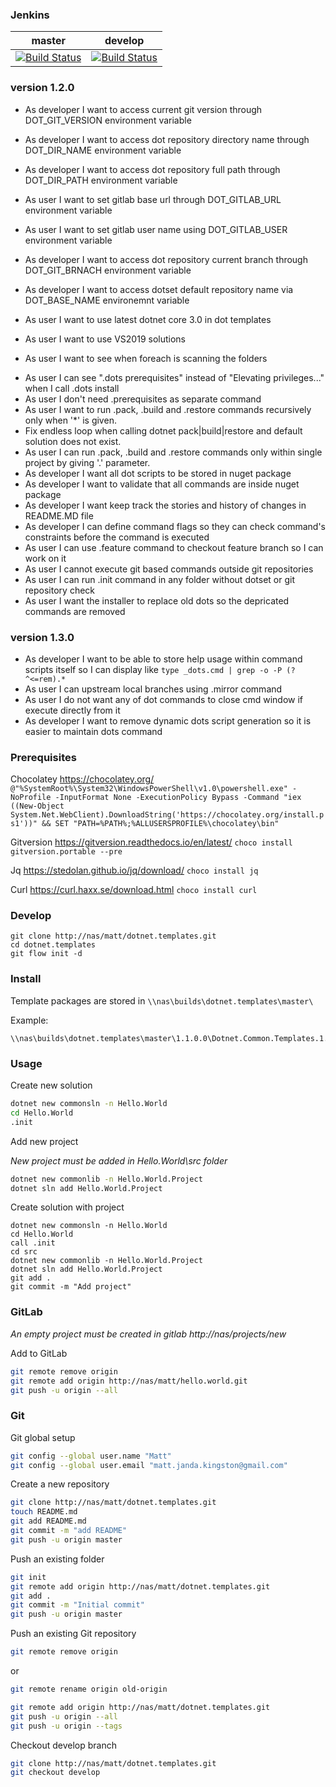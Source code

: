 ### Jenkins

| master | develop |
|:------:|:-----------:|
|[![Build Status](http://nas:8081/buildStatus/icon?job=dots-cli/master)](http://nas:8081/job/dots-cli/job/master)|[![Build Status](http://nas:8081/buildStatus/icon?job=dots-cli/develop)](http://nas:8081/job/dots-cli/job/develop)|

### version 1.2.0



 * As developer I want to access current git version through DOT_GIT_VERSION environment variable
 * As developer I want to access dot repository directory name through DOT_DIR_NAME environment variable
 * As developer I want to access dot repository full path through DOT_DIR_PATH environment variable
 * As user I want to set gitlab base url through DOT_GITLAB_URL environment variable
 * As user I want to set gitlab user name using DOT_GITLAB_USER environment variable
 * As developer I want to access dot repository current branch through DOT_GIT_BRNACH environment variable
 * As developer I want to access dotset default repository name via DOT_BASE_NAME environemnt variable

 * As user I want to use latest dotnet core 3.0 in dot templates
 * As user I want to use VS2019 solutions 
 * As user I want to see when foreach is scanning the folders


 - As user I can see ".dots prerequisites" instead of "Elevating privileges..." when I call .dots install 
 - As user I don't need .prerequisites as separate command 
 - As user I want to run .pack, .build and .restore commands recursively only when '*' is given. 
 - Fix endless loop when calling dotnet pack|build|restore and default solution does not exist.
 - As user I can run .pack, .build and .restore commands only within single project by giving '.' parameter. 
 - As developer I want all dot scripts to be stored in nuget package 
 - As developer I want to validate that all commands are inside nuget package 
 - As developer I want keep track the stories and history of changes in README.MD file
 - As developer I can define command flags so they can check command's constraints before the command is executed 
 - As user I can use .feature command to checkout feature branch so I can work on it 
 - As user I cannot execute git based commands outside git repositories 
 - As user I can run .init command in any folder without dotset or git repository check
 - As user I want the installer to replace old dots so the depricated commands are removed



### version 1.3.0

 * As developer I want to be able to store help usage within command scripts itself so I can display like ```type _dots.cmd | grep -o -P (?^<=rem).*```
 * As user I can upstream local branches using .mirror command	
 * As user I do not want any of dot commands to close cmd window if execute directly from it
 * As developer I want to remove dynamic dots script generation so it is easier to maintain dots command


### Prerequisites

Chocolatey https://chocolatey.org/
```@"%SystemRoot%\System32\WindowsPowerShell\v1.0\powershell.exe" -NoProfile -InputFormat None -ExecutionPolicy Bypass -Command "iex ((New-Object System.Net.WebClient).DownloadString('https://chocolatey.org/install.ps1'))" && SET "PATH=%PATH%;%ALLUSERSPROFILE%\chocolatey\bin"```

Gitversion https://gitversion.readthedocs.io/en/latest/
```choco install gitversion.portable --pre```

Jq https://stedolan.github.io/jq/download/
```choco install jq```

Curl https://curl.haxx.se/download.html
```choco install curl```


### Develop

``` 
git clone http://nas/matt/dotnet.templates.git
cd dotnet.templates
git flow init -d
```


### Install 

Template packages are stored in ``` \\nas\builds\dotnet.templates\master\ ```

Example:
```
\\nas\builds\dotnet.templates\master\1.1.0.0\Dotnet.Common.Templates.1.1.0.cmd 
```

### Usage

Create new solution 
```sh 
dotnet new commonsln -n Hello.World
cd Hello.World
.init
```

Add new project

*New project must be added in Hello.World\src folder*

```sh
dotnet new commonlib -n Hello.World.Project
dotnet sln add Hello.World.Project 
```


Create solution with project
```
dotnet new commonsln -n Hello.World
cd Hello.World
call .init
cd src
dotnet new commonlib -n Hello.World.Project
dotnet sln add Hello.World.Project
git add .
git commit -m "Add project"
```

### GitLab

*An empty project must be created in gitlab http://nas/projects/new*

Add to GitLab

```sh
git remote remove origin
git remote add origin http://nas/matt/hello.world.git
git push -u origin --all
```





### Git

Git global setup
```sh
git config --global user.name "Matt"
git config --global user.email "matt.janda.kingston@gmail.com"
```

Create a new repository
```sh
git clone http://nas/matt/dotnet.templates.git
touch README.md
git add README.md
git commit -m "add README"
git push -u origin master
```

Push an existing folder
```sh
git init
git remote add origin http://nas/matt/dotnet.templates.git
git add .
git commit -m "Initial commit"
git push -u origin master
```

Push an existing Git repository
```sh
git remote remove origin
```
or 

```sh
git remote rename origin old-origin
```

```sh
git remote add origin http://nas/matt/dotnet.templates.git
git push -u origin --all
git push -u origin --tags
```

Checkout develop branch
```sh
git clone http://nas/matt/dotnet.templates.git
git checkout develop
```
